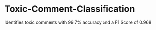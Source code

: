 # Toxic-Comment-Classification
Identifies toxic comments with 99.7% accuracy and a F1 Score of 0.968
